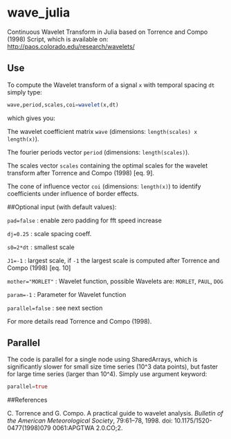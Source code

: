 # wave_julia
Continuous Wavelet Transform in Julia based on Torrence and Compo (1998) Script, which is available on: http://paos.colorado.edu/research/wavelets/
## Use

To compute the Wavelet transform of a signal `x` with temporal spacing `dt` simply type:

```julia
wave,period,scales,coi=wavelet(x,dt)
```

which gives you:

The wavelet coefficient matrix `wave` (dimensions: `length(scales) x length(x)`).

The fourier periods vector `period` (dimensions: `length(scales)`).

The scales vector `scales` containing the optimal scales for the wavelet transform after Torrence and Compo (1998) [eq. 9].

The cone of influence vector `coi` (dimensions: `length(x)`) to identify coefficients under influence of border effects.

##Optional input (with default values):

`pad=false` : enable zero padding for fft speed increase

`dj=0.25` : scale spacing coeff.

`s0=2*dt` : smallest scale

`J1=-1` : largest scale, if `-1` the largest scale is computed after Torrence and Compo (1998) [eq. 10]

`mother="MORLET"` : Wavelet function, possible Wavelets are: `MORLET`, `PAUL`, `DOG`

`param=-1` : Parameter for Wavelet function 

`parallel=false` : see next section

For more details read Torrence and Compo (1998).


## Parallel
The code is parallel for a single node using SharedArrays, which is significantly slower for small size time series (10^3 data points), but faster for large time series (larger than 10^4). Simply use argument keyword: 

```julia
parallel=true
```

##References

C. Torrence and G. Compo. A practical guide to wavelet analysis. *Bulletin of the American Meteorological Society*, 79:61–78, 1998. doi: 10.1175/1520-0477(1998)079 0061:APGTWA 2.0.CO;2.


